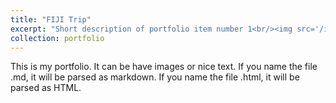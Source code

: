 ```yaml
---
title: "FIJI Trip"
excerpt: "Short description of portfolio item number 1<br/><img src='/images/500x300.png'>"
collection: portfolio
---
```


This is my portfolio. It can be have images or nice text. If you name the file .md, it will be parsed as markdown. If you name the file .html, it will be parsed as HTML. 
